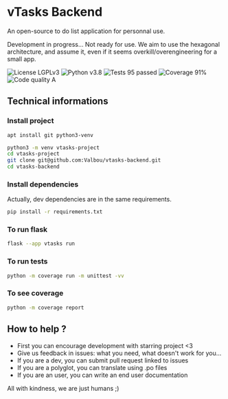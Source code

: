 # vTasks Backend
An open-source to do list application for personnal use.

Development in progress... Not ready for use. We aim to use the hexagonal architecture, and assume it, even if it seems overkill/overengineering for a small app.

![License LGPLv3](https://img.shields.io/badge/license-LGPLv3-blue "License LGPLv3")
![Python v3.8](https://img.shields.io/badge/python-v3.8-blue "Python v3.8")
![Tests 95 passed](https://img.shields.io/badge/tests-95%20passed-green "Tests 95 passed")
![Coverage 91%](https://img.shields.io/badge/coverage-91%25-green "Coverage 91%")
![Code quality A](https://img.shields.io/badge/code%20quality-A-green "Code quality A")

## Technical informations

### Install project

```bash
apt install git python3-venv

python3 -m venv vtasks-project
cd vtasks-project
git clone git@github.com:Valbou/vtasks-backend.git
cd vtasks-backend
```

### Install dependencies

Actually, dev dependencies are in the same requirements.

```bash
pip install -r requirements.txt
```

### To run flask
```bash
flask --app vtasks run
```

### To run tests
```bash
python -m coverage run -m unittest -vv
```

### To see coverage
```bash
python -m coverage report
```

## How to help ?

- First you can encourage development with starring project <3
- Give us feedback in issues: what you need, what doesn't work for you...
- If you are a dev, you can submit pull request linked to issues
- If you are a polyglot, you can translate using .po files
- If you are an user, you can write an end user documentation

All with kindness, we are just humans ;)
